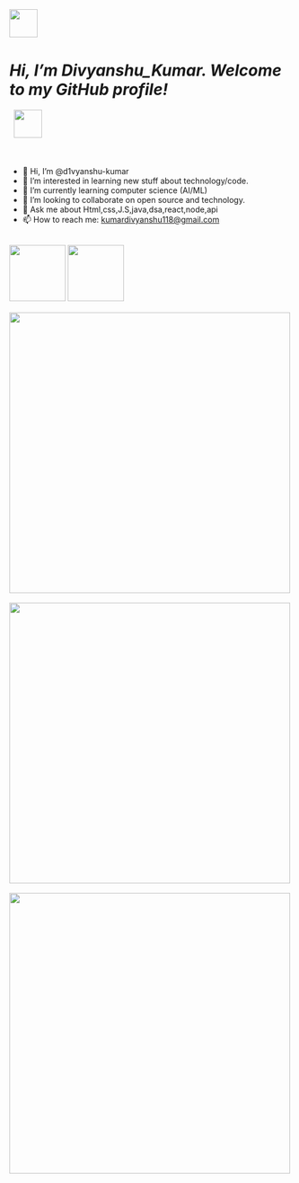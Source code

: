 <div align="centre">
<img src="https://user-images.githubusercontent.com/74038190/213844263-a8897a51-32f4-4b3b-b5c2-e1528b89f6f3.png" width="50px" /> &nbsp;<h1><em>Hi, I’m Divyanshu_Kumar. Welcome to my GitHub profile!</em></h1> &nbsp; <img src="https://user-images.githubusercontent.com/74038190/213844263-a8897a51-32f4-4b3b-b5c2-e1528b89f6f3.png" width="50px" />
<br>
<br>





</div>
<br>




- 👋 Hi, I’m @d1vyanshu-kumar
- 👀 I’m interested in learning new stuff about technology/code.
- 🌱 I’m currently learning computer science (AI/ML)
- 💞️ I’m looking to collaborate on open source and technology.
- 💬 Ask me about Html,css,J.S,java,dsa,react,node,api
- 📫 How to reach me: kumardivyanshu118@gmail.com
<br>
<a herf="https://www.instagram.com/divyanshu_k.__nayak__/"><img src="https://user-images.githubusercontent.com/74038190/235294013-a33e5c43-a01c-43f6-b44d-a406d8b4ab75.gif" width="100">
</a>
<a herf="https://www.linkedin.com/in/divyanshu-kumar-24026b296/"><img src="https://user-images.githubusercontent.com/74038190/235294012-0a55e343-37ad-4b0f-924f-c8431d9d2483.gif" width="100">
</a>
<br><br>

<img src="https://user-images.githubusercontent.com/74038190/212750680-266fa8aa-39f1-4e8b-8873-7181dbaf3d7c.gif" width="500">
<br><br>
<img src="https://user-images.githubusercontent.com/74038190/212750155-3ceddfbd-19d3-40a3-87af-8d329c8323c4.gif" width="500">
<br><br>
<img src="https://user-images.githubusercontent.com/74038190/212750996-938b257b-266c-45a7-9af7-655341c0f58b.gif" width="500">
<br><br>



  

<!---
d1vyanshu-kumar/d1vyanshu-kumar is a ✨ special ✨ repository because its `README.md` (this file) appears on your GitHub profile.
You can click the Preview link to take a look at your changes.
--->
